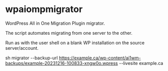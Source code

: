 # wpaiompmigrator
WordPress All in One Migration Plugin migrator.

The script automates migrating from one server to the other.

Run as with the user shell on a blank WP installation on the source server/account.

 sh migrator --backup-url https://example.ca/wp-content/ai1wm-backups/example-20231216-100833-xngw0o.wpress --livesite example.ca
